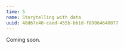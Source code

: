 ```yaml
---
time: 5
name: Storytelling with data
uuid: 48d67e40-caed-455b-bb1d-f89064640077
---
```


Coming soon.
